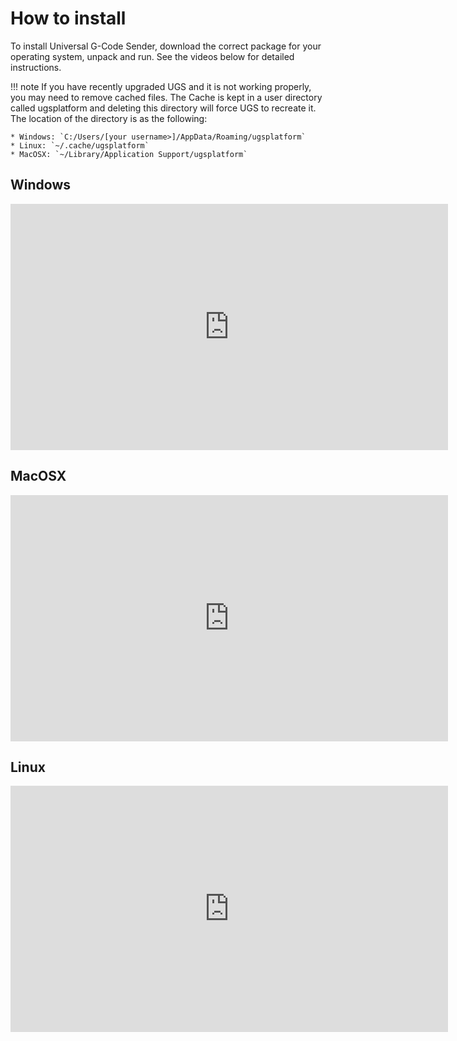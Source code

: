 # How to install
To install Universal G-Code Sender, download the correct package for your operating system, unpack and run. See the videos below for detailed instructions.

!!! note
    If you have recently upgraded UGS and it is not working properly, you may need to remove cached files. The Cache is kept in a user directory called ugsplatform and deleting this directory will force UGS to recreate it. The location of the directory is as the following:
    
    * Windows: `C:/Users/[your username>]/AppData/Roaming/ugsplatform`
    * Linux: `~/.cache/ugsplatform`
    * MacOSX: `~/Library/Application Support/ugsplatform`

## Windows
<iframe width="700" height="394" src="https://www.youtube.com/embed/3OdHT98wiNs?si=E4OsNdio8HznoNtR" title="How to install on Windows" frameborder="0" allow="accelerometer; autoplay; clipboard-write; encrypted-media; gyroscope; picture-in-picture; web-share" allowfullscreen></iframe>

## MacOSX
<iframe width="700" height="394" src="https://www.youtube.com/embed/-iNZ1SIsly4?si=39Z8bgMiXiN8ee1i" title="How to install on MacOSX" frameborder="0" allow="accelerometer; autoplay; clipboard-write; encrypted-media; gyroscope; picture-in-picture; web-share" allowfullscreen></iframe>

## Linux
<iframe width="700" height="394" src="https://www.youtube.com/embed/Wc-eiw5QS-o?si=882PrpwMT5DpXTzs" title="How to install on Linux" frameborder="0" allow="accelerometer; autoplay; clipboard-write; encrypted-media; gyroscope; picture-in-picture; web-share" allowfullscreen></iframe>
